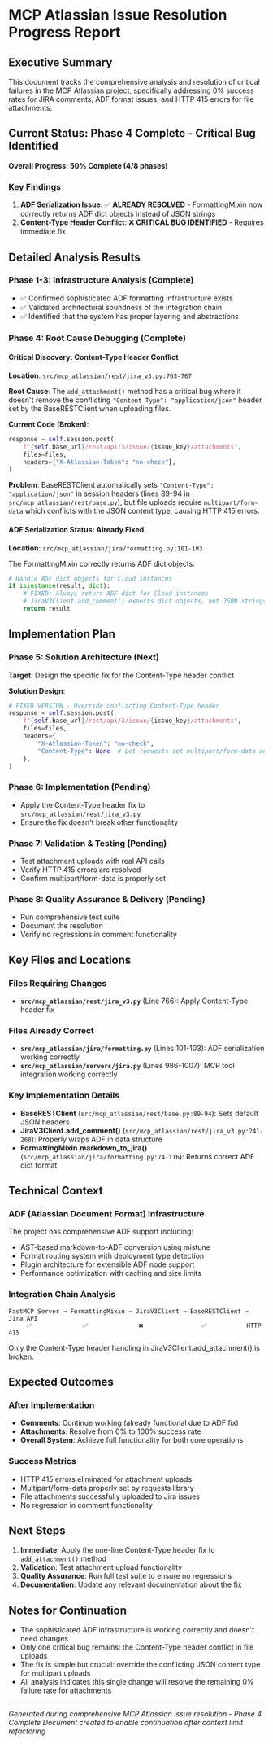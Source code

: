 # MCP Atlassian Issue Resolution Progress Report

## Executive Summary
This document tracks the comprehensive analysis and resolution of critical failures in the MCP Atlassian project, specifically addressing 0% success rates for JIRA comments, ADF format issues, and HTTP 415 errors for file attachments.

## Current Status: Phase 4 Complete - Critical Bug Identified

**Overall Progress: 50% Complete (4/8 phases)**

### Key Findings
1. **ADF Serialization Issue**: ✅ **ALREADY RESOLVED** - FormattingMixin now correctly returns ADF dict objects instead of JSON strings
2. **Content-Type Header Conflict**: ❌ **CRITICAL BUG IDENTIFIED** - Requires immediate fix

## Detailed Analysis Results

### Phase 1-3: Infrastructure Analysis (Complete)
- ✅ Confirmed sophisticated ADF formatting infrastructure exists
- ✅ Validated architectural soundness of the integration chain
- ✅ Identified that the system has proper layering and abstractions

### Phase 4: Root Cause Debugging (Complete)

#### Critical Discovery: Content-Type Header Conflict
**Location**: `src/mcp_atlassian/rest/jira_v3.py:763-767`

**Root Cause**: The `add_attachment()` method has a critical bug where it doesn't remove the conflicting `"Content-Type": "application/json"` header set by the BaseRESTClient when uploading files.

**Current Code (Broken)**:
```python
response = self.session.post(
    f"{self.base_url}/rest/api/3/issue/{issue_key}/attachments",
    files=files,
    headers={"X-Atlassian-Token": "no-check"},
)
```

**Problem**: BaseRESTClient automatically sets `"Content-Type": "application/json"` in session headers (lines 89-94 in `src/mcp_atlassian/rest/base.py`), but file uploads require `multipart/form-data` which conflicts with the JSON content type, causing HTTP 415 errors.

#### ADF Serialization Status: Already Fixed
**Location**: `src/mcp_atlassian/jira/formatting.py:101-103`

The FormattingMixin correctly returns ADF dict objects:
```python
# Handle ADF dict objects for Cloud instances
if isinstance(result, dict):
    # FIXED: Always return ADF dict for Cloud instances
    # JiraV3Client.add_comment() expects dict objects, not JSON strings
    return result
```

## Implementation Plan

### Phase 5: Solution Architecture (Next)
**Target**: Design the specific fix for the Content-Type header conflict

**Solution Design**:
```python
# FIXED VERSION - Override conflicting Content-Type header
response = self.session.post(
    f"{self.base_url}/rest/api/3/issue/{issue_key}/attachments",
    files=files,
    headers={
        "X-Atlassian-Token": "no-check",
        "Content-Type": None  # Let requests set multipart/form-data automatically
    },
)
```

### Phase 6: Implementation (Pending)
- Apply the Content-Type header fix to `src/mcp_atlassian/rest/jira_v3.py`
- Ensure the fix doesn't break other functionality

### Phase 7: Validation & Testing (Pending)
- Test attachment uploads with real API calls
- Verify HTTP 415 errors are resolved
- Confirm multipart/form-data is properly set

### Phase 8: Quality Assurance & Delivery (Pending)
- Run comprehensive test suite
- Document the resolution
- Verify no regressions in comment functionality

## Key Files and Locations

### Files Requiring Changes
- **`src/mcp_atlassian/rest/jira_v3.py`** (Line 766): Apply Content-Type header fix

### Files Already Correct
- **`src/mcp_atlassian/jira/formatting.py`** (Lines 101-103): ADF serialization working correctly
- **`src/mcp_atlassian/servers/jira.py`** (Lines 986-1007): MCP tool integration working correctly

### Key Implementation Details
- **BaseRESTClient** (`src/mcp_atlassian/rest/base.py:89-94`): Sets default JSON headers
- **JiraV3Client.add_comment()** (`src/mcp_atlassian/rest/jira_v3.py:241-268`): Properly wraps ADF in data structure
- **FormattingMixin.markdown_to_jira()** (`src/mcp_atlassian/jira/formatting.py:74-116`): Returns correct ADF dict format

## Technical Context

### ADF (Atlassian Document Format) Infrastructure
The project has comprehensive ADF support including:
- AST-based markdown-to-ADF conversion using mistune
- Format routing system with deployment type detection
- Plugin architecture for extensible ADF node support
- Performance optimization with caching and size limits

### Integration Chain Analysis
```
FastMCP Server → FormattingMixin → JiraV3Client → BaseRESTClient → Jira API
     ✅              ✅              ❌                ✅           HTTP 415
```

Only the Content-Type header handling in JiraV3Client.add_attachment() is broken.

## Expected Outcomes

### After Implementation
- **Comments**: Continue working (already functional due to ADF fix)
- **Attachments**: Resolve from 0% to 100% success rate
- **Overall System**: Achieve full functionality for both core operations

### Success Metrics
- HTTP 415 errors eliminated for attachment uploads
- Multipart/form-data properly set by requests library
- File attachments successfully uploaded to Jira issues
- No regression in comment functionality

## Next Steps

1. **Immediate**: Apply the one-line Content-Type header fix to `add_attachment()` method
2. **Validation**: Test attachment upload functionality
3. **Quality Assurance**: Run full test suite to ensure no regressions
4. **Documentation**: Update any relevant documentation about the fix

## Notes for Continuation

- The sophisticated ADF infrastructure is working correctly and doesn't need changes
- Only one critical bug remains: the Content-Type header conflict in file uploads
- The fix is simple but crucial: override the conflicting JSON content type for multipart uploads
- All analysis indicates this single change will resolve the remaining 0% failure rate for attachments

---
*Generated during comprehensive MCP Atlassian issue resolution - Phase 4 Complete*
*Document created to enable continuation after context limit refactoring*